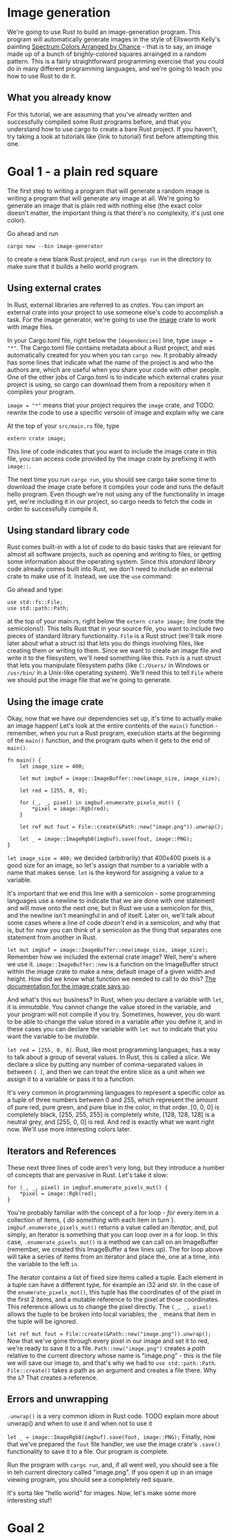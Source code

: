 Image generation
================

We're going to use Rust to build an image-generation program. This program will
automatically generate images in the style of Ellsworth Kelly's painting
[Spectrum Colors Arranged by Chance](https://www.sfmoma.org/artwork/99.352) -
that is to say, an image made up of a bunch of brighly-colored squares
arrainged in a random pattern. This is a fairly straightforward programming
exercise that you could do in many different programming languages, and we're going
to teach you how to use Rust to do it.

What you already know
---------------------

For this tutorial, we are assuming that you've already written and successfully
compiled some Rust programs before, and that you understand how to use cargo to
create a bare Rust project. If you haven't, try taking a look at tutorials
like {link to tutorial} first before attempting this one.


Goal 1 - a plain red square
===========================

The first step to writing a program that will generate a random image is
writing a program that will generate any image at all. We're going to generate
an image that is plain red with nothing else (the exact color doesn't matter,
the important thing is that there's no complexity, it's just one color).

Go ahead and run

`cargo new --bin image-generator`

to create a new blank Rust project, and run `cargo run` in the directory
to make sure that it builds a hello world program.


Using external crates
------------------------------

In Rust, external libraries are referred to as *crates*. You can import an
external crate into your project to use someone else's code to accomplish a
task.  For the image generator, we're going to use the
[image](https://github.com/PistonDevelopers/image) crate to work with image
files.

In your Cargo.toml file, right below the `[dependencies]` line, type `image =
"*"`. The Cargo.toml file contains metadata about a Rust project, and was
automatically created for you when you ran `cargo new`. It probably already has
some lines that indicate what the name of the project is and who the authors
are, which are useful when you share your code with other people. One of the
other jobs of Cargo.toml is to indicate which external crates your project is
using, so cargo can download them from a repository when it compiles your
program.

`image = "*"` means that your project requires the `image` crate, and
TODO: rewrite the code to use a specific versoin of image and explain why we care

At the top of your `src/main.rs` file, type

`extern crate image;`

This line of code indicates that you want to include the image crate in this file, 
you can access code provided by the image crate by prefixing it with `image::`.

The next time you run `cargo run`, you should see cargo take some time to download
the image crate before it compiles your code and runs the default hello program.
Even though we're not using any of the functionality in image yet, we're including
it in our project, so cargo needs to fetch the code in order to successfully compile it.

Using standard library code
---------------------------

Rust comes built-in with a lot of code to do basic tasks that are relevant for almost all
software projects, such as opening and writing to files, or getting some information about
the operating system. Since this *standard library* code already comes built into Rust, we don't
need to include an external crate to make use of it. Instead, we use the `use` command:

Go ahead and type:

    use std::fs::File;
    use std::path::Path;

at the top of your main.rs, right below the `extern crate image;` line (note
the semicolons!).  This tells Rust that in your source file, you want to
include two pieces of standard library functionality.  `File` is a Rust struct
(we'll talk more later about what a struct is) that lets you do things
involving files, like creating them or writing to them. Since we want to create
an image file and write it to the filesystem, we'll need something like this.
`Path` is a rust struct that lets you manipulate filesystem paths (like
`C:/Users/` in Windows or `/usr/bin/` in a Unix-like operating system). We'll need this
to tell `File` where we should put the image file that we're going to generate.

Using the image crate
---------------------

Okay, now that we have our dependencies set up, it's time to actually make an
image happen!  Let's look at the entire contents of the `main()` function -
remember, when you run a Rust program, execution starts at the beginning of the
`main()` function, and the program quits when it gets to the end of `main()`.

    fn main() {
        let image_size = 400;

        let mut imgbuf = image::ImageBuffer::new(image_size, image_size);

        let red = [255, 0, 0];

        for (_, _, pixel) in imgbuf.enumerate_pixels_mut() {
            *pixel = image::Rgb(red);
        }

        let ref mut fout = File::create(&Path::new("image.png")).unwrap();

        let _ = image::ImageRgb8(imgbuf).save(fout, image::PNG);
    }

`let image_size = 400;` we decided (arbitrarily) that 400x400 pixels is a good
size for an image, so let's assign that number to a variable with a name that
makes sense. `let` is the keyword for assigning a value to a variable.

It's important that we end this line with a semicolon - some
programming languages use a newline to indicate that we are done with one
statement and will move onto the next one, but in Rust we use a semicolon for
this, and the newline isn't meaningful in and of itself.  Later on, we'll talk
about some cases where a line of code *doesn't* end in a semicolon, and why
that is, but for now you can think of a semicolon as the thing that separates one
statement from another in Rust.

`let mut imgbuf = image::ImageBuffer::new(image_size, image_size);` Remember
how we included the external crate image? Well, here's where we use it.
`image::ImageBuffer::new` is a function on the ImageBuffer struct within the
image crate to make a new, default image of a given width and height. How did
we know what function we needed to call to do this?  [The documentation for the
image crate says
so](http://www.piston.rs/image/image/struct.ImageBuffer.html#method.new).

And what's this `mut` business? In Rust, when you declare a variable with
`let`, it is *immutable*. You cannot change the value stored in the variable,
and your program will not compile if you try. Sometimes, however, you do want
to be able to change the value stored in a variable after you define it, and in
these cases you can declare the variable with `let mut` to indicate that you
want the variable to be *mutable*.

`let red = [255, 0, 0]`. Rust, like most programming languages, has a way to
talk about a group of several values. In Rust, this is called a *slice*. We
declare a slice by putting any number of comma-separated values in between `[
]`, and then we can treat the entire slice as a unit when we assign it to a
variable or pass it to a function.

It's very common in programming languages to represent a specific color as a
tuple of three numbers between 0 and 255, which represent the amount of pure
red, pure green, and pure blue in the color, in that order. [0, 0, 0] is
completely black, [255, 255, 255] is completely white, [128, 128, 128] is a
neutral grey, and [255, 0, 0] is red. And red is exactly what we want right
now. We'll use more interesting colors later.

Iterators and References
-----------------------

These next three lines of code aren't very long, but they introduce a number of concepts
that are pervasive in Rust. Let's take it slow:

    for (_, _, pixel) in imgbuf.enumerate_pixels_mut() {
        *pixel = image::Rgb(red);
    }

You're probably familiar with the concept of a for loop - *for* every item in a collection
of items, { *do something* with each item in turn }. `imgbuf.enumerate_pixels_mut()` returns a
value called an *Iterator*, and, put simply, an Iterator is something that you can loop over
in a for loop. In this case, `.enumerate_pixels_mut()` is a method we can call on an ImageBuffer
(remember, we created this ImageBuffer a few lines up). The for loop above will take a series of items
from an iterator and place the, one at a time, into the variable to the left `in`.

The iterator contains a list of fixed size items called a tuple. Each element in a tuple can have a
different type, for example an i32 and str. In the case of the `enumerate_pixels_mut()`, this
tuple has the coordinates of of the pixel in the first 2 items, and a mutable reference to the pixel
at those coordinates. This reference allows us to change the pixel directly.  The `(_, _, pixel)` allows
the tuple to be broken into local variables; the `_` means that item in the tuple will be ignored. 

`let ref mut fout = File::create(&Path::new("image.png")).unwrap();`
Now that we've gone through every pixel in our image and set it to red, we're ready to save it to a file.
`Path::new("image.png")` creates a *path* relative to the current directory whose name is "image.png" - this is
the file we will save our image to, and that's why we had to `use std::path::Path`. `File::create()` takes a path
as an argument and creates a file there. Why the `&`? That creates a reference.

Errors and unwrapping
---------------------

`.unwrap()` is a very common idiom in Rust code. TODO explain more about unwrap() and when to use it and when not to use it



`let _ = image::ImageRgb8(imgbuf).save(fout, image::PNG);` Finally, now that we've prepared the `fout` file handler, we use
the image crate's `.save()` functionality to save it to a file. Our program is complete. 

Run the program with `cargo run`, and, if all went well, you should see a file in teh current directory called "image.png". If you
open it up in an image viewing program, you should see a completely red square.

It's sorta like "hello world" for images. Now, let's make some more interesting stuf!

Goal 2
======

